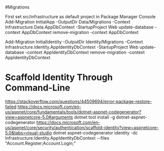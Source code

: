 #Migrations

First set src/infrastructure as default project in Package Manager Console
Add-Migration InitialApp -OutputDir Data/Migrations -Context Infrastructure.Data.AppDbContext -StartupProject Web
update-database -context AppDbContext
remove-migration -context AppDbContext


Add-Migration InitialIdentity -OutputDir Identity/Migrations -Context Infrastructure.Identity.AppIdentityDbContext -StartupProject Web
update-database -context AppIdentityDbContext
remove-migration -context AppIdentityDbContext

# Scaffold Identity Through Command-Line
https://stackoverflow.com/questions/44509694/error-package-restore-failed
https://docs.microsoft.com/en-us/aspnet/core/fundamentals/tools/dotnet-aspnet-codegenerator?view=aspnetcore-5.0#arguments
dotnet tool install -g dotnet-aspnet-codegenerator
https://docs.microsoft.com/en-us/aspnet/core/security/authentication/scaffold-identity?view=aspnetcore-5.0&tabs=visual-studio
dotnet aspnet-codegenerator identity -dc Infrastructure.Identity.AppIdentityDbContext --files "Account.Register;Account.Login;"